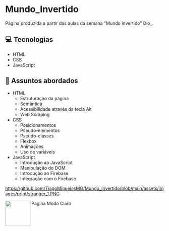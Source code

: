 # Mundo_Invertido

<p> Página produzida a partir das aulas da semana "Mundo invertido" Dio_. 
 <br/>
 

 ## 💻 Tecnologias
- HTML
- CSS
- JavaScript
 
 ## 💬 Assuntos abordados
- HTML
    - Estruturação da página
    - Semântica
    - Acessibilidade através da tecla Alt
    - Web Scraping
- CSS
    - Posicionamentos
    - Pseudo-elementos
    - Pseudo-classes
    - Flexbox
    - Animações 
    - Uso de variáveis
- JavaScript
    - Introdução ao JavaScript
    - Manipulação do DOM
    - Introdução ao Firebase
    - Integração com o Firebase
 
 https://github.com/TiagoMiqueiasMG/Mundo_Invertido/blob/main/assets/images/print/stranger_1.PNG

 <p>
    <img align=left margin=10 width=80 src="[https://avatars.githubusercontent.com/u/16018277?v=4](https://github.com/TiagoMiqueiasMG/Mundo_Invertido/blob/main/assets/images/print/stranger_1.PNG)"/>
    <p>Pagina Modo Claro<br>
